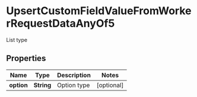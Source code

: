 

# UpsertCustomFieldValueFromWorkerRequestDataAnyOf5

List type

## Properties

| Name | Type | Description | Notes |
|------------ | ------------- | ------------- | -------------|
|**option** | **String** | Option type |  [optional] |




